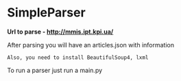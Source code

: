 # SimpleParser

<b>Url to parse - http://mmis.ipt.kpi.ua/</b>

After parsing you will have an articles.json with information</b>

```Also, you need to install BeautifulSoup4, lxml```

To run a parser just run a main.py
